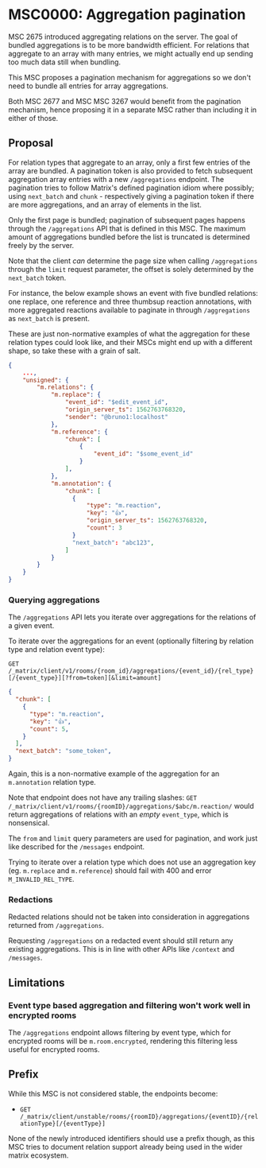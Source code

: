 # MSC0000: Aggregation pagination

MSC 2675 introduced aggregating relations on the server. The goal of bundled aggregations is to be more bandwidth efficient. For relations that aggregate to an array with many entries, we might actually end up sending too much data still when bundling.

This MSC proposes a pagination mechanism for aggregations so we don't need to bundle all entries for array aggregations.

Both MSC 2677 and MSC MSC 3267 would benefit from the pagination mechanism, hence proposing it in a separate MSC rather than including it in either of those.

## Proposal

For relation types that aggregate to an array, only a first few entries of the array are bundled. A pagination token is also provided to fetch subsequent aggregation array entries with a new `/aggregations` endpoint. The pagination tries to follow Matrix's defined pagination idiom where possibly; using `next_batch` and `chunk` - respectively giving a pagination token if there are
more aggregations, and an array of elements in the list.

Only the first page
is bundled; pagination of subsequent pages happens through the `/aggregations`
API that is defined in this MSC. The maximum amount of aggregations bundled
before the list is truncated is determined freely by the server.

Note that the client *can* determine the page size when calling
`/aggregations` through the `limit` request parameter, the offset is solely
determined by the `next_batch` token.

For instance, the below example shows an event with five bundled relations:
one replace, one reference and three thumbsup reaction annotations,
with more aggregated reactions available to paginate in
through `/aggregations` as `next_batch` is present.

These are just non-normative examples of what the aggregation for these
relation types could look like, and their MSCs might end up with
a different shape, so take these with a grain of salt.

```json
{
    ...,
    "unsigned": {
        "m.relations": {
            "m.replace": {
                "event_id": "$edit_event_id",
                "origin_server_ts": 1562763768320,
                "sender": "@bruno1:localhost"
            },
            "m.reference": {
                "chunk": [
                    {
                        "event_id": "$some_event_id"
                    }
                ],
            },
            "m.annotation": {
                "chunk": [
                  {
                      "type": "m.reaction",
                      "key": "👍",
                      "origin_server_ts": 1562763768320,
                      "count": 3
                  }
                  "next_batch": "abc123",
                ]
            }
        }
    }
}
```


### Querying aggregations

The `/aggregations` API lets you iterate over aggregations for the relations
of a given event.

To iterate over the aggregations for an event (optionally filtering by
relation type and relation event type):

```
GET /_matrix/client/v1/rooms/{room_id}/aggregations/{event_id}/{rel_type}[/{event_type}][?from=token][&limit=amount]
```

```json
{
  "chunk": [
    {
      "type": "m.reaction",
      "key": "👍",
      "count": 5,
    }
  ],
  "next_batch": "some_token",
}
```

Again, this is a non-normative example of the aggregation for an
`m.annotation` relation type.

Note that endpoint does not have any trailing slashes: `GET /_matrix/client/v1/rooms/{roomID}/aggregations/$abc/m.reaction/`
would return aggregations of relations with an *empty* `event_type`, which is nonsensical.

The `from` and `limit` query parameters are used for pagination, and work
just like described for the `/messages` endpoint.

Trying to iterate over a relation type which does not use an aggregation key
(eg. `m.replace` and `m.reference`) should fail with 400 and error
`M_INVALID_REL_TYPE`.

### Redactions

Redacted relations should not be taken into consideration in
aggregations returned from `/aggregations`.

Requesting `/aggregations` on a redacted event should
still return any existing aggregations.
This is in line with other APIs like `/context` and `/messages`.

## Limitations

### Event type based aggregation and filtering won't work well in encrypted rooms

The `/aggregations` endpoint allows filtering by event type,
which for encrypted rooms will be `m.room.encrypted`, rendering this filtering
less useful for encrypted rooms.

## Prefix

While this MSC is not considered stable, the endpoints become:

 - `GET /_matrix/client/unstable/rooms/{roomID}/aggregations/{eventID}/{relationType}[/{eventType}]`

None of the newly introduced identifiers should use a prefix though, as this MSC
tries to document relation support already being used in
the wider matrix ecosystem.